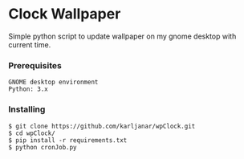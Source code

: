 # Clock Wallpaper



Simple python script to update  wallpaper on my gnome desktop with current time. 

### Prerequisites


```
GNOME desktop environment
Python: 3.x
```

### Installing


```
$ git clone https://github.com/karljanar/wpClock.git
$ cd wpClock/
$ pip install -r requirements.txt
$ python cronJob.py
```

